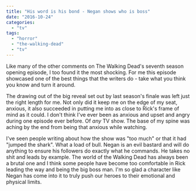 ```yaml
---
title: "His word is his bond - Negan shows who is boss"
date: "2016-10-24"
categories: 
  - "tv"
tags: 
  - "horror"
  - "the-walking-dead"
  - "tv"
---
```


Like many of the other comments on The Walking Dead's seventh season opening episode, I too found it the most shocking. For me this episode showcased one of the best things that the writers do - take what you think you know and turn it around.

The drawing out of the big reveal set out by last season's finale was left just the right length for me. Not only did it keep me on the edge of my seat, anxious, it also succeeded in putting me into as close to Rick's frame of mind as it could. I don't think I've ever been as anxious and upset and angry during one episode ever before. Of _any_ TV show. The base of my spine was aching by the end from being that anxious while watching.

I've seen people writing about how the show was "too much" or that it had "jumped the shark". What a load of bull. Negan is an evil bastard and will do anything to ensure his followers do exactly what he commands. He takes no shit and leads by example. The world of the Walking Dead has always been a brutal one and I think some people have become too comfortable in Rick leading the way and being the big boss man. I'm so glad a character like Negan has come into it to truly push our heroes to their emotional and physical limits.
